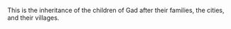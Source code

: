 This is the inheritance of the children of Gad after their families, the cities, and their villages.
